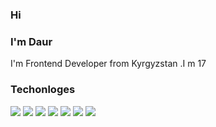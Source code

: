 ### Hi 

###                                            I'm Daur
I'm Frontend Developer from Kyrgyzstan .I m 17  


###                                            Techonloges

<img src="https://img.shields.io/badge/HTML5-E34F26?style=for-the-badge&logo=HTML5&logoColor=black"/> 
<img src="https://img.shields.io/badge/CSS3-1572B6?style=for-the-badge&logo=CSS3&logoColor=black"/> 
<img src="https://img.shields.io/badge/Javascript-F7DF1E?style=for-the-badge&logo=Javascript&logoColor=black"/> 
<img src="https://img.shields.io/badge/JSON-ffc800?style=for-the-badge&logo=JSON&logoColor=black"/> 
<img src="https://img.shields.io/badge/Figma-F24E1E?style=for-the-badge&logo=Figma&logoColor=black"/>
<img src="https://img.shields.io/badge/Sass-rgb(255, 233, 255)?style=for-the-badge&logo=Sass&logoColor=pink"/> 
<img src="https://img.shields.io/badge/React-000000?style=for-the-badge&logo=React&logoColor=blue"/> 
